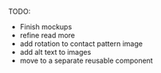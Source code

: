 TODO:

- Finish mockups
- refine read more
- add rotation to contact pattern image
- add alt text to images
- move <head> to a separate reusable component
